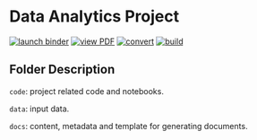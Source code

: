 # Data Analytics Project

[![launch binder](https://mybinder.org/badge_logo.svg)](https://mybinder.org/v2/gh/iewaij/data-analytics-project/main?urlpath=lab/tree/code/bank_marketing.ipynb) [![view PDF](https://img.shields.io/badge/view-PDF-red?logo=Adobe-Acrobat-Reader)](https://iewaij.github.io/data-analytics-project/bank_marketing.pdf) [![convert](https://github.com/iewaij/data-analytics-project/workflows/convert/badge.svg)](https://github.com/iewaij/data-analytics-project/actions?query=workflow%3Aconvert) [![build](https://github.com/iewaij/data-analytics-project/workflows/build/badge.svg)](https://github.com/iewaij/data-analytics-project/actions?query=workflow%3Abuild)

## Folder Description

`code`: project related code and notebooks.

`data`: input data.

`docs`: content, metadata and template for generating documents.
